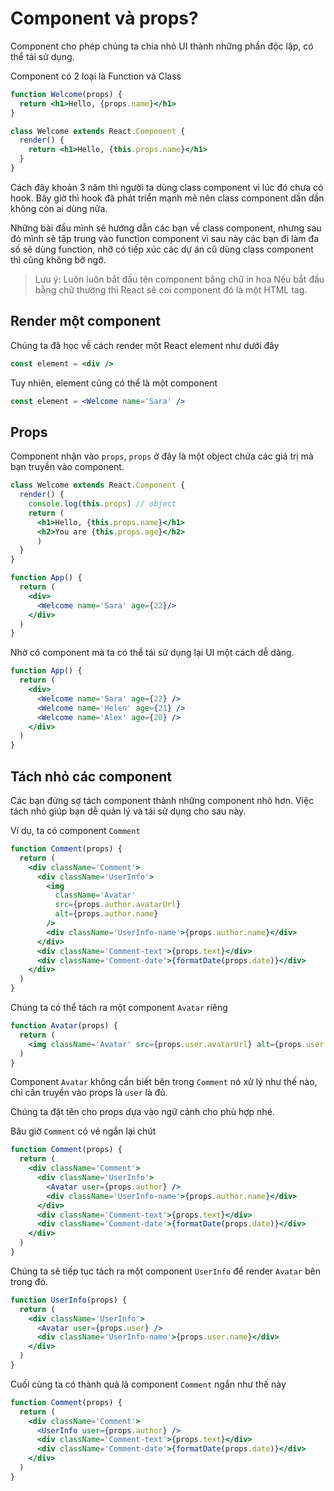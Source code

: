 # Component và props?

Component cho phép chúng ta chia nhỏ UI thành những phần độc lập, có thể tái sử dụng.

Component có 2 loại là Function và Class

```jsx
function Welcome(props) {
  return <h1>Hello, {props.name}</h1>
}
```

```jsx
class Welcome extends React.Component {
  render() {
    return <h1>Hello, {this.props.name}</h1>
  }
}
```

Cách đây khoản 3 năm thì người ta dùng class component vì lúc đó chưa có hook. Bây giờ thì hook đã phát triển mạnh mẽ nên class component dần dần không còn ai dùng nữa.

Những bài đầu mình sẽ hướng dẫn các bạn về class component, nhưng sau đó mình sẽ tập trung vào function component vì sau này các bạn đi làm đa số sẽ dùng function, nhỡ có tiếp xúc các dự án cũ dùng class component thì cũng không bỡ ngỡ.

> Lưu ý: Luôn luôn bắt đầu tên component bằng chữ in hoa
> Nếu bắt đầu bằng chữ thường thì React sẽ coi component đó là một HTML tag.

## Render một component

Chúng ta đã học về cách render một React element như dưới đây

```jsx
const element = <div />
```

Tuy nhiên, element cũng có thể là một component

```jsx
const element = <Welcome name='Sara' />
```

## Props

Component nhận vào `props`, `props` ở đây là một object chứa các giá trị mà bạn truyền vào component.

```jsx
class Welcome extends React.Component {
  render() {
    console.log(this.props) // object
    return (
      <h1>Hello, {this.props.name}</h1>
      <h2>You are {this.props.age}</h2>
      )
  }
}

function App() {
  return (
    <div>
      <Welcome name='Sara' age={22}/>
    </div>
  )
}
```

Nhờ có component mà ta có thể tái sử dụng lại UI một cách dễ dàng.

```jsx
function App() {
  return (
    <div>
      <Welcome name='Sara' age={22} />
      <Welcome name='Helen' age={21} />
      <Welcome name='Alex' age={20} />
    </div>
  )
}
```

## Tách nhỏ các component

Các bạn đừng sợ tách component thành những component nhỏ hơn. Việc tách nhỏ giúp bạn dễ quản lý và tái sử dụng cho sau này.

Ví dụ, ta có component `Comment`

```jsx
function Comment(props) {
  return (
    <div className='Comment'>
      <div className='UserInfo'>
        <img
          className='Avatar'
          src={props.author.avatarUrl}
          alt={props.author.name}
        />
        <div className='UserInfo-name'>{props.author.name}</div>
      </div>
      <div className='Comment-text'>{props.text}</div>
      <div className='Comment-date'>{formatDate(props.date)}</div>
    </div>
  )
}
```

Chúng ta có thể tách ra một component `Avatar` riêng

```jsx
function Avatar(props) {
  return (
    <img className='Avatar' src={props.user.avatarUrl} alt={props.user.name} />
  )
}
```

Component `Avatar` không cần biết bên trong `Comment` nó xử lý như thế nào, chỉ cần truyền vào props là `user` là đủ.

Chúng ta đặt tên cho props dựa vào ngữ cảnh cho phù hợp nhé.

Bâu giờ `Comment` có vẻ ngắn lại chút

```jsx
function Comment(props) {
  return (
    <div className='Comment'>
      <div className='UserInfo'>
        <Avatar user={props.author} />
        <div className='UserInfo-name'>{props.author.name}</div>
      </div>
      <div className='Comment-text'>{props.text}</div>
      <div className='Comment-date'>{formatDate(props.date)}</div>
    </div>
  )
}
```

Chúng ta sẽ tiếp tục tách ra một component `UserInfo` để render `Avatar` bên trong đó.

```jsx
function UserInfo(props) {
  return (
    <div className='UserInfo'>
      <Avatar user={props.user} />
      <div className='UserInfo-name'>{props.user.name}</div>
    </div>
  )
}
```

Cuối cùng ta có thành quả là component `Comment` ngắn như thế này

```jsx
function Comment(props) {
  return (
    <div className='Comment'>
      <UserInfo user={props.author} />
      <div className='Comment-text'>{props.text}</div>
      <div className='Comment-date'>{formatDate(props.date)}</div>
    </div>
  )
}
```
